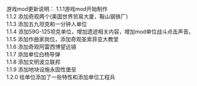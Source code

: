 游戏mod更新说明：
1.1.1游戏mod开始制作  
1.1.2 添加奇观两个(美国世界贸易大厦，鞍山钢铁厂)  
1.1.3 添加五九坦克和一分钟人单位  
1.1.4 添加59G-125坦克单位，增加遗迹相关内容，增加mod单位战斗点击声音。 
1.1.5 添加作曲家岗位，添加奇观圣索菲亚大教堂  
1.1.6 添加奇观阿雷西博望远镜  
1.1.7 添加单位白杨导弹   
1.1.8 添加文明波立联邦  
1.1.9 添加地块设施永固性堡垒  
1.2.0 给单位添加了一些特性和添加单位工程兵  
